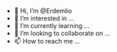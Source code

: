- 👋 Hi, I’m @Erdemlio
- 👀 I’m interested in ...
- 🌱 I’m currently learning ...
- 💞️ I’m looking to collaborate on ...
- 📫 How to reach me ...

<!---
Erdemlio/Erdemlio is a ✨ special ✨ repository because its `README.md` (this file) appears on your GitHub profile.
You can click the Preview link to take a look at your changes.
--->
